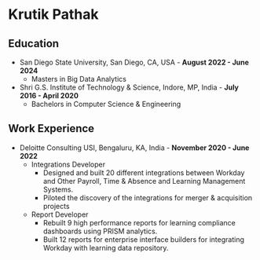 # Krutik Pathak
## Education
- San Diego State University, San Diego, CA, USA - **August 2022 - June 2024**
  - Masters in Big Data Analytics
- Shri G.S. Institute of Technology & Science, Indore, MP, India - **July 2016 - April 2020**
  - Bachelors in Computer Science & Engineering
## Work Experience
- Deloitte Consulting USI, Bengaluru, KA, India - **November 2020 - June 2022**
  - Integrations Developer 
    - Designed and built 20 different integrations between Workday and Other Payroll, Time & Absence and Learning Management Systems.
    - Piloted the discovery of the integrations for merger & acquisition projects
  - Report Developer
    - Rebuilt 9 high performance reports for learning compliance dashboards using PRISM analytics.
    - Built 12 reports for enterprise interface builders for integrating Workday with learning data repository.

    

